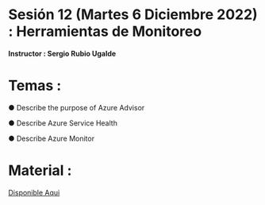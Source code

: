 # Sesión 12 (Martes 6 Diciembre 2022) : Herramientas de Monitoreo

**Instructor : Sergio Rubio Ugalde**

# Temas :

● Describe the purpose of Azure Advisor

● Describe Azure Service Health

● Describe Azure Monitor

# Material :

[Disponible Aqui](https://github.com/wizelineacademy/GEPP-IntroToAzure-2022/files/10167500/Monitoring.tools.pptx.pdf)

